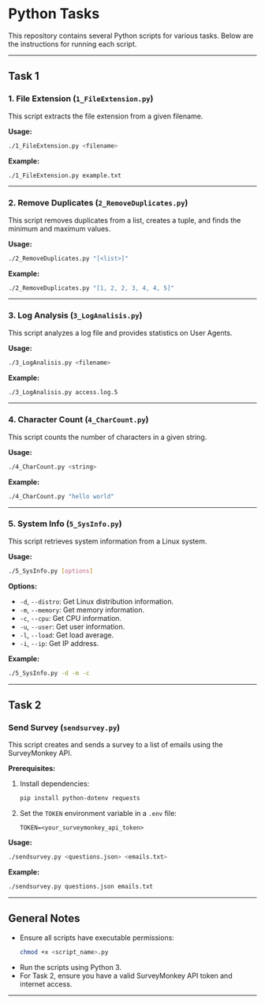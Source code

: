 # Python Tasks

This repository contains several Python scripts for various tasks. Below are the instructions for running each script.

---

## Task 1

### 1. File Extension (`1_FileExtension.py`)
This script extracts the file extension from a given filename.

**Usage:**
```bash
./1_FileExtension.py <filename>
```

**Example:**
```bash
./1_FileExtension.py example.txt
```

---

### 2. Remove Duplicates (`2_RemoveDuplicates.py`)
This script removes duplicates from a list, creates a tuple, and finds the minimum and maximum values.

**Usage:**
```bash
./2_RemoveDuplicates.py "[<list>]"
```

**Example:**
```bash
./2_RemoveDuplicates.py "[1, 2, 2, 3, 4, 4, 5]"
```

---

### 3. Log Analysis (`3_LogAnalisis.py`)
This script analyzes a log file and provides statistics on User Agents.

**Usage:**
```bash
./3_LogAnalisis.py <filename>
```

**Example:**
```bash
./3_LogAnalisis.py access.log.5
```

---

### 4. Character Count (`4_CharCount.py`)
This script counts the number of characters in a given string.

**Usage:**
```bash
./4_CharCount.py <string>
```

**Example:**
```bash
./4_CharCount.py "hello world"
```

---

### 5. System Info (`5_SysInfo.py`)
This script retrieves system information from a Linux system.

**Usage:**
```bash
./5_SysInfo.py [options]
```

**Options:**
- `-d`, `--distro`: Get Linux distribution information.
- `-m`, `--memory`: Get memory information.
- `-c`, `--cpu`: Get CPU information.
- `-u`, `--user`: Get user information.
- `-l`, `--load`: Get load average.
- `-i`, `--ip`: Get IP address.

**Example:**
```bash
./5_SysInfo.py -d -m -c
```

---

## Task 2

### Send Survey (`sendsurvey.py`)
This script creates and sends a survey to a list of emails using the SurveyMonkey API.

**Prerequisites:**
1. Install dependencies:
   ```bash
   pip install python-dotenv requests
   ```
2. Set the `TOKEN` environment variable in a `.env` file:
   ```
   TOKEN=<your_surveymonkey_api_token>
   ```

**Usage:**
```bash
./sendsurvey.py <questions.json> <emails.txt>
```

**Example:**
```bash
./sendsurvey.py questions.json emails.txt
```

---

## General Notes
- Ensure all scripts have executable permissions:
  ```bash
  chmod +x <script_name>.py
  ```
- Run the scripts using Python 3.
- For Task 2, ensure you have a valid SurveyMonkey API token and internet access.

---
